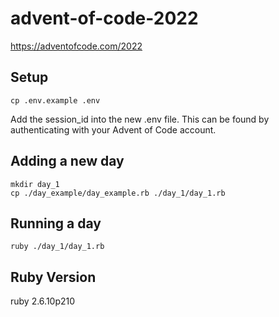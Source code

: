 # advent-of-code-2022
https://adventofcode.com/2022

## Setup
```
cp .env.example .env
```
Add the session_id into the new .env file. This can be found by authenticating with your Advent of Code account.

## Adding a new day
```
mkdir day_1
cp ./day_example/day_example.rb ./day_1/day_1.rb
```

## Running a day
```
ruby ./day_1/day_1.rb
```

## Ruby Version
ruby 2.6.10p210
